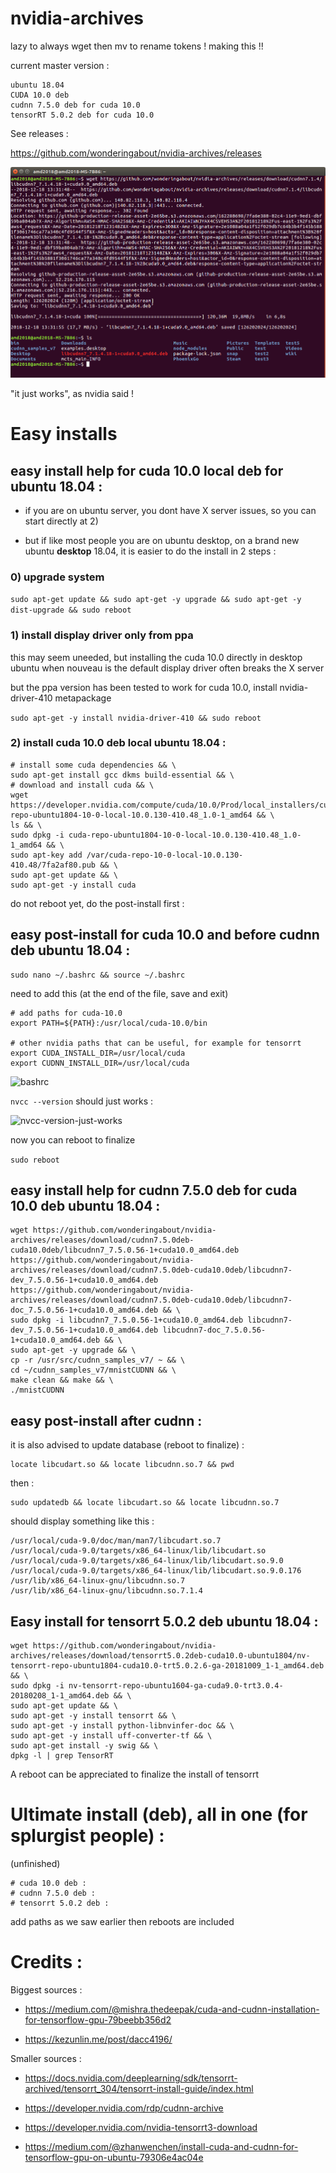 # nvidia-archives

lazy to always wget then mv to rename tokens ! making this !!

current master version : 

```
ubuntu 18.04
CUDA 10.0 deb
cudnn 7.5.0 deb for cuda 10.0
tensorRT 5.0.2 deb for cuda 10.0
```

See releases :

https://github.com/wonderingabout/nvidia-archives/releases

![screenshot](https://github.com/wonderingabout/nvidia-archives/blob/master/pictures/cudnn%20git%20download.png?raw=true)

"it just works", as nvidia said !

# Easy installs

## easy install help for cuda 10.0 local deb for ubuntu 18.04 :

- if you are on ubuntu server, you dont have X server issues, so you 
can start directly at 2)

- but if like most people you are on ubuntu desktop, on a brand new 
ubuntu **desktop** 18.04, it is easier to do the install in 2 steps : 

### 0) upgrade system

```sudo apt-get update && sudo apt-get -y upgrade && sudo apt-get -y dist-upgrade && sudo reboot```

### 1) install display driver only from ppa

this may seem uneeded, but installing the cuda 10.0 directly in 
desktop ubuntu when nouveau is the default display driver often 
breaks the X server

but the ppa version has been tested to work
for cuda 10.0, install nvidia-driver-410 metapackage

```sudo apt-get -y install nvidia-driver-410 && sudo reboot```

### 2) install cuda 10.0 deb local ubuntu 18.04 :

```
# install some cuda dependencies && \
sudo apt-get install gcc dkms build-essential && \
# download and install cuda && \
wget https://developer.nvidia.com/compute/cuda/10.0/Prod/local_installers/cuda-repo-ubuntu1804-10-0-local-10.0.130-410.48_1.0-1_amd64 && \
ls && \
sudo dpkg -i cuda-repo-ubuntu1804-10-0-local-10.0.130-410.48_1.0-1_amd64 && \
sudo apt-key add /var/cuda-repo-10-0-local-10.0.130-410.48/7fa2af80.pub && \
sudo apt-get update && \
sudo apt-get -y install cuda
```

do not reboot yet, do the post-install first : 

## easy post-install for cuda 10.0 and before cudnn deb ubuntu 18.04 :

```
sudo nano ~/.bashrc && source ~/.bashrc
```

need to add this (at the end of the file, save and exit) 

```
# add paths for cuda-10.0
export PATH=${PATH}:/usr/local/cuda-10.0/bin

# other nvidia paths that can be useful, for example for tensorrt
export CUDA_INSTALL_DIR=/usr/local/cuda
export CUDNN_INSTALL_DIR=/usr/local/cuda
```

![bashrc](https://github.com/wonderingabout/nvidia-archives/blob/master/pictures/nano-bashrc.png?raw=true)

`nvcc --version` should just works : 

![nvcc-version-just-works](https://github.com/wonderingabout/nvidia-archives/blob/master/pictures/nvcc-version-just-works.png?raw=true)

now you can reboot to finalize

```sudo reboot```

## easy install help for cudnn 7.5.0 deb for cuda 10.0 deb ubuntu 18.04 :

```
wget https://github.com/wonderingabout/nvidia-archives/releases/download/cudnn7.5.0deb-cuda10.0deb/libcudnn7_7.5.0.56-1+cuda10.0_amd64.deb https://github.com/wonderingabout/nvidia-archives/releases/download/cudnn7.5.0deb-cuda10.0deb/libcudnn7-dev_7.5.0.56-1+cuda10.0_amd64.deb https://github.com/wonderingabout/nvidia-archives/releases/download/cudnn7.5.0deb-cuda10.0deb/libcudnn7-doc_7.5.0.56-1+cuda10.0_amd64.deb && \
sudo dpkg -i libcudnn7_7.5.0.56-1+cuda10.0_amd64.deb libcudnn7-dev_7.5.0.56-1+cuda10.0_amd64.deb libcudnn7-doc_7.5.0.56-1+cuda10.0_amd64.deb && \
sudo apt-get -y upgrade && \
cp -r /usr/src/cudnn_samples_v7/ ~ && \
cd ~/cudnn_samples_v7/mnistCUDNN && \
make clean && make && \
./mnistCUDNN
```

## easy post-install after cudnn :

it is also advised to update database (reboot to finalize) :

```
locate libcudart.so && locate libcudnn.so.7 && pwd
```

then :

```
sudo updatedb && locate libcudart.so && locate libcudnn.so.7
```

should display something like this :

```
/usr/local/cuda-9.0/doc/man/man7/libcudart.so.7
/usr/local/cuda-9.0/targets/x86_64-linux/lib/libcudart.so
/usr/local/cuda-9.0/targets/x86_64-linux/lib/libcudart.so.9.0
/usr/local/cuda-9.0/targets/x86_64-linux/lib/libcudart.so.9.0.176
/usr/lib/x86_64-linux-gnu/libcudnn.so.7
/usr/lib/x86_64-linux-gnu/libcudnn.so.7.1.4
```

## Easy install for tensorrt 5.0.2 deb ubuntu 18.04 :

```
wget https://github.com/wonderingabout/nvidia-archives/releases/download/tensorrt5.0.2deb-cuda10.0-ubuntu1804/nv-tensorrt-repo-ubuntu1804-cuda10.0-trt5.0.2.6-ga-20181009_1-1_amd64.deb && \
sudo dpkg -i nv-tensorrt-repo-ubuntu1604-ga-cuda9.0-trt3.0.4-20180208_1-1_amd64.deb && \
sudo apt-get update && \
sudo apt-get -y install tensorrt && \
sudo apt-get -y install python-libnvinfer-doc && \
sudo apt-get -y install uff-converter-tf && \
sudo apt-get install -y swig && \
dpkg -l | grep TensorRT
```
A reboot can be appreciated to finalize the install of tensorrt

# Ultimate install (deb), all in one (for splurgist people) :

(unfinished)

```
# cuda 10.0 deb : 
# cudnn 7.5.0 deb :
# tensorrt 5.0.2 deb :

```

add paths as we saw earlier then reboots are included

# Credits : 

Biggest sources : 

- https://medium.com/@mishra.thedeepak/cuda-and-cudnn-installation-for-tensorflow-gpu-79beebb356d2

- https://kezunlin.me/post/dacc4196/

Smaller sources :

- https://docs.nvidia.com/deeplearning/sdk/tensorrt-archived/tensorrt_304/tensorrt-install-guide/index.html

- https://developer.nvidia.com/rdp/cudnn-archive

- https://developer.nvidia.com/nvidia-tensorrt3-download

- https://medium.com/@zhanwenchen/install-cuda-and-cudnn-for-tensorflow-gpu-on-ubuntu-79306e4ac04e
